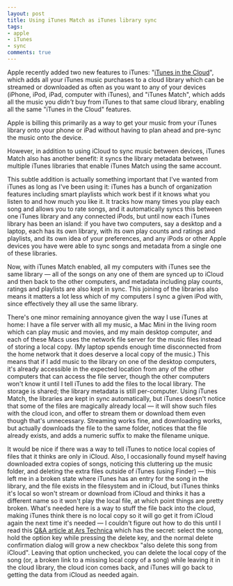 ```yaml
---
layout: post
title: Using iTunes Match as iTunes library sync
tags:
- apple
- iTunes
- sync
comments: true
---
```

Apple recently added two new features to iTunes: "[iTunes in the Cloud](http://www.apple.com/icloud/features/)", which adds all your iTunes
music purchases to a cloud library which can be streamed or downloaded as
often as you want to any of your devices (iPhone, iPod, iPad, computer with
iTunes), and "iTunes Match", which adds all the music you _didn't_ buy from
iTunes to that same cloud library, enabling all the same "iTunes in the Cloud"
features.

Apple is billing this primarily as a way to get your music from your iTunes
library onto your phone or iPad without having to plan ahead and pre-sync the
music onto the device.

However, in addition to using iCloud to sync music between devices, iTunes
Match also has another benefit: it syncs the library metadata between multiple
iTunes libraries that enable iTunes Match using the same account.

This subtle addition is actually something important that I've wanted from
iTunes as long as I've been using it: iTunes has a bunch of organization
features including smart playlists which work best if it knows what you listen
to and how much you like it. It tracks how many times you play each song and
allows you to rate songs, and it automatically syncs this between one iTunes
library and any connected iPods, but until now each iTunes library has been an
island: if you have two computers, say a desktop and a laptop, each has its
own library, with its own play counts and ratings and playlists, and its own
idea of your preferences, and any iPods or other Apple devices you have were
able to sync songs and metadata from a single one of these libraries.

Now, with iTunes Match enabled, all my computers with iTunes see the same
library — all of the songs on any one of them are synced up to iCloud and then
back to the other computers, and metadata including play counts, ratings and
playlists are also kept in sync. This joining of the libraries also means it
matters a lot less which of my computers I sync a given iPod with, since
effectively they all use the same library.

There's one minor remaining annoyance given the way I use iTunes at home: I
have a file server with all my music, a Mac Mini in the living room which can
play music and movies, and my main desktop computer, and each of these Macs
uses the network file server for the music files instead of storing a local
copy. (My laptop spends enough time disconnected from the home network that it
does deserve a local copy of the music.) This means that if I add music to the
library on one of the desktop computers, it's already accessible in the
expected location from any of the other computers that can access the file
server, though the other computers won't know it until I tell iTunes to add
the files to the local library. The storage is shared; the library metadata is
still per-computer. Using iTunes Match, the libraries are kept in sync
automatically, but iTunes doesn't notice that some of the files are magically
already local — it will show such files with the cloud icon, and offer to
stream them or download them even though that's unnecessary. Streaming works
fine, and downloading works, but actually downloads the file to the same
folder, notices that the file already exists, and adds a numeric suffix to
make the filename unique.

It would be nice if there was a way to tell iTunes to notice local copies of
files that it thinks are only in iCloud. Also, I occasionally found myself
having downloaded extra copies of songs, noticing this cluttering up the music
folder, and deleting the extra files outside of iTunes (using Finder) — this
left me in a broken state where iTunes has an entry for the song in the
library, and the file exists in the filesystem and in iCloud, but iTunes
thinks it's local so won't stream or download from iCloud and thinks it has a
different name so it won't play the local file, at which point things are
pretty broken. What's needed here is a way to stuff the file back into the
cloud, making iTunes think there is no local copy so it will go get it from
iCloud again the next time it's needed — I couldn't figure out how to do this
until I read this [Q&A article at Ars Technica](http://arstechnica.com/apple/news/2011/11/more-itunes-match-answers-dj-sets-how-to-replace-music-and-more.ars,) which has the secret: select the
song, hold the option key while pressing the delete key, and the normal delete
confirmation dialog will grow a new checkbox "also delete this song from
iCloud". Leaving that option unchecked, you can delete the local copy of the
song (or, a broken link to a missing local copy of a song) while leaving it in
the cloud library, the cloud icon comes back, and iTunes will go back to
getting the data from iCloud as needed again.
